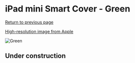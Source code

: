 # iPad mini Smart Cover - Green

[Return to previous page](/ipad_mini)

[High-resolution image from Apple](https://store.storeimages.cdn-apple.com/8756/as-images.apple.com/is/MD969?wid=4500&hei=4500&fmt=png)

<div style="width: 512px"><img src="/almost_uncompressed/MD969.webp" alt="Green"></div>

## Under construction

